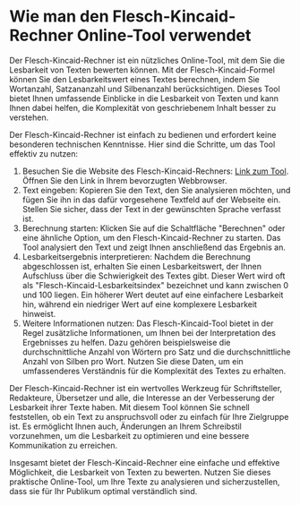 Wie man den Flesch-Kincaid-Rechner Online-Tool verwendet
========================================================

Der Flesch-Kincaid-Rechner ist ein nützliches Online-Tool, mit dem Sie die Lesbarkeit von Texten bewerten können. Mit der Flesch-Kincaid-Formel können Sie den Lesbarkeitswert eines Textes berechnen, indem Sie Wortanzahl, Satzananzahl und Silbenanzahl berücksichtigen. Dieses Tool bietet Ihnen umfassende Einblicke in die Lesbarkeit von Texten und kann Ihnen dabei helfen, die Komplexität von geschriebenem Inhalt besser zu verstehen.

Der Flesch-Kincaid-Rechner ist einfach zu bedienen und erfordert keine besonderen technischen Kenntnisse. Hier sind die Schritte, um das Tool effektiv zu nutzen:

1. Besuchen Sie die Website des Flesch-Kincaid-Rechners: [Link zum Tool](https://www.onlinecalculatorsfree.com/de/tools/flesch-kincaid-calculator.html). Öffnen Sie den Link in Ihrem bevorzugten Webbrowser.
2. Text eingeben: Kopieren Sie den Text, den Sie analysieren möchten, und fügen Sie ihn in das dafür vorgesehene Textfeld auf der Webseite ein. Stellen Sie sicher, dass der Text in der gewünschten Sprache verfasst ist.
3. Berechnung starten: Klicken Sie auf die Schaltfläche "Berechnen" oder eine ähnliche Option, um den Flesch-Kincaid-Rechner zu starten. Das Tool analysiert den Text und zeigt Ihnen anschließend das Ergebnis an.
4. Lesbarkeitsergebnis interpretieren: Nachdem die Berechnung abgeschlossen ist, erhalten Sie einen Lesbarkeitswert, der Ihnen Aufschluss über die Schwierigkeit des Textes gibt. Dieser Wert wird oft als "Flesch-Kincaid-Lesbarkeitsindex" bezeichnet und kann zwischen 0 und 100 liegen. Ein höherer Wert deutet auf eine einfachere Lesbarkeit hin, während ein niedriger Wert auf eine komplexere Lesbarkeit hinweist.
5. Weitere Informationen nutzen: Das Flesch-Kincaid-Tool bietet in der Regel zusätzliche Informationen, um Ihnen bei der Interpretation des Ergebnisses zu helfen. Dazu gehören beispielsweise die durchschnittliche Anzahl von Wörtern pro Satz und die durchschnittliche Anzahl von Silben pro Wort. Nutzen Sie diese Daten, um ein umfassenderes Verständnis für die Komplexität des Textes zu erhalten.

Der Flesch-Kincaid-Rechner ist ein wertvolles Werkzeug für Schriftsteller, Redakteure, Übersetzer und alle, die Interesse an der Verbesserung der Lesbarkeit ihrer Texte haben. Mit diesem Tool können Sie schnell feststellen, ob ein Text zu anspruchsvoll oder zu einfach für Ihre Zielgruppe ist. Es ermöglicht Ihnen auch, Änderungen an Ihrem Schreibstil vorzunehmen, um die Lesbarkeit zu optimieren und eine bessere Kommunikation zu erreichen.

Insgesamt bietet der Flesch-Kincaid-Rechner eine einfache und effektive Möglichkeit, die Lesbarkeit von Texten zu bewerten. Nutzen Sie dieses praktische Online-Tool, um Ihre Texte zu analysieren und sicherzustellen, dass sie für Ihr Publikum optimal verständlich sind.